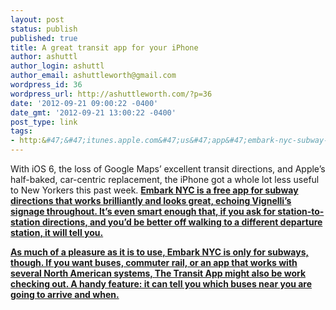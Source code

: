 ```yaml
---
layout: post
status: publish
published: true
title: A great transit app for your iPhone
author: ashuttl
author_login: ashuttl
author_email: ashuttleworth@gmail.com
wordpress_id: 36
wordpress_url: http://ashuttleworth.com/?p=36
date: '2012-09-21 09:00:22 -0400'
date_gmt: '2012-09-21 13:00:22 -0400'
post_type: link
tags:
- http:&#47;&#47;itunes.apple.com&#47;us&#47;app&#47;embark-nyc-subway-new-york&#47;id450991137?mt=8
---
```

<p>With iOS 6, the loss of Google Maps&rsquo; excellent transit directions, and Apple&rsquo;s half-baked, car-centric replacement, the iPhone got a whole lot less useful to New Yorkers this past week. <a href="http:&#47;&#47;itunes.apple.com&#47;us&#47;app&#47;embark-nyc-subway-new-york&#47;id450991137?mt=8"><strong>Embark NYC is a free app for subway directions that works brilliantly and looks great, echoing Vignelli&rsquo;s signage throughout. It&rsquo;s even smart enough that, if you ask for station-to-station directions, and you&rsquo;d be better off walking to a different departure station, it will tell you.</p>
<p>As much of a pleasure as it is to use, Embark NYC is only for subways, though. If you want buses, commuter rail, or an app that works with several North American systems, <a href="http:&#47;&#47;itunes.apple.com&#47;us&#47;app&#47;the-transit-app&#47;id498151501?mt=8"><strong>The Transit App might also be work checking out. A handy feature: it can tell you which buses near you are going to arrive and when.</p>
